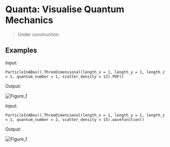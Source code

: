 # Quanta: Visualise Quantum Mechanics

> Under construction.

## Examples

Input:

```shell
ParticleInABox().ThreeDimensional(length_x = 1, length_y = 1, length_z = 1, quantum_number = 1, scatter_density = 13).PDF()
```
Output:

![Figure_1](https://github.com/xPrithvi/Quantum-Mechanics-Particle-In-A-Box-3D/blob/master/Figs/Figure_1.png)

Input:

```shell
ParticleInABox().ThreeDimensional(length_x = 1, length_y = 1, length_z = 1, quantum_number = 2, scatter_density = 15).wavefunction()
```

Output:

![Figure_1](https://github.com/xPrithvi/Quantum-Mechanics-Particle-In-A-Box-3D/blob/master/Figs/Figure_2.png)

